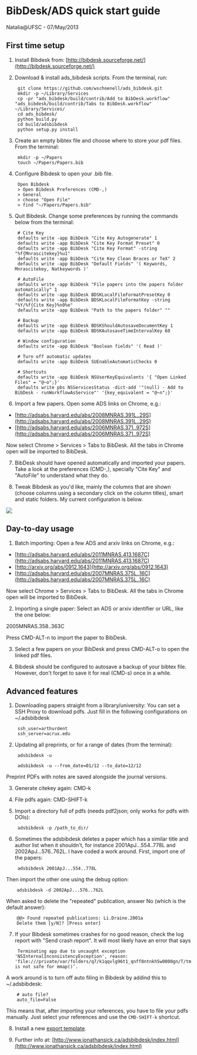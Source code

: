 # BibDesk/ADS quick start guide

Natalia@UFSC - 07/May/2013

## First time setup

1) Install Bibdesk from: [http://bibdesk.sourceforge.net/](http://bibdesk.sourceforge.net/)

2) Download & install ads_bibdesk scripts. From the terminal, run:

        git clone https://github.com/wschoenell/ads_bibdesk.git 
        mkdir -p ~/Library/Services
        cp -pr "ads_bibdesk/build/contrib/Add to BibDesk.workflow" "ads_bibdesk/build/contrib/Tabs to BibDesk.workflow" ~/Library/Services/
        cd ads_bibdesk/
        python build.py
        cd build/adsbibdesk
        python setup.py install

3) Create an empty bibtex file and choose where to store your pdf files. From the terminal:

        mkdir -p ~/Papers
        touch ~/Papers/Papers.bib

4) Configure Bibdesk to open your .bib file.

        Open Bibdesk
        > Open Bibdesk Preferences (CMD-,)
        > General
        > choose "Open File"
        > find "~/Papers/Papers.bib"

5) Quit Bibdesk. Change some preferences by running the commands below from the terminal:

        # Cite Key
        defaults write -app BibDesk "Cite Key Autogenerate" 1
        defaults write -app BibDesk "Cite Key Format Preset" 0
        defaults write -app BibDesk "Cite Key Format" -string "%f{Mnrascitekey}%u1"
        defaults write -app BibDesk "Cite Key Clean Braces or TeX" 2     
        defaults write -app BibDesk "Default Fields" '( Keywords, Mnrascitekey, Natkeywords )'
        
        # AutoFile
        defaults write -app BibDesk "File papers into the papers folder automatically" 1
        defaults write -app BibDesk BDSKLocalFileFormatPresetKey 0
        defaults write -app BibDesk BDSKLocalFileFormatKey -string "%Y/%f{Cite Key}%n0%e"
        defaults write -app BibDesk "Path to the papers folder" ""
        
        # Backup
        defaults write -app BibDesk BDSKShouldAutosaveDocumentKey 1
        defaults write -app BibDesk BDSKAutosaveTimeIntervalKey 60
        
        # Window configuration
        defaults write -app BibDesk "Boolean fields" '( Read )'
        
        # Turn off automatic updates
        defaults write -app BibDesk SUEnableAutomaticChecks 0
        
        # Shortcuts
        defaults write -app BibDesk NSUserKeyEquivalents '{ "Open Linked Files" = "@~o";}'
        defaults write pbs NSServicesStatus -dict-add '"(null) - Add to BibDesk - runWorkflowAsService"' '{key_equivalent = "@~n";}'

6) Import a few papers. Open some ADS links on Chrome, e.g.:

* [http://adsabs.harvard.edu/abs/2008MNRAS.391L..29S](http://adsabs.harvard.edu/abs/2008MNRAS.391L..29S)
* [http://adsabs.harvard.edu/abs/2006MNRAS.371..972S](http://adsabs.harvard.edu/abs/2006MNRAS.371..972S)

Now select Chrome > Services > Tabs to BibDesk. All the tabs in Chrome open will be imported to BibDesk.

7) BibDesk should have opened automatically and imported your papers. Take a look at the preferences (CMD-,), specially "Cite Key" and "AutoFile" to understand what they do.

8) Tweak Bibdesk as you'd like, mainly the columns that are shown (choose columns using a secondary click on the column titles), smart and static folders. My current configuration is below.

![](./bibdesk_columns_nat.png)


## Day-to-day usage

1) Batch importing: Open a few ADS and arxiv links on Chrome, e.g.:

* [http://adsabs.harvard.edu/abs/2011MNRAS.413.1687C](http://adsabs.harvard.edu/abs/2011MNRAS.413.1687C)
* [http://arxiv.org/abs/0912.1643](http://arxiv.org/abs/0912.1643)
* [http://adsabs.harvard.edu/abs/2007MNRAS.375L..16C](http://adsabs.harvard.edu/abs/2007MNRAS.375L..16C)

Now select Chrome > Services > Tabs to BibDesk. All the tabs in Chrome open will be imported to BibDesk.

2) Importing a single paper: Select an ADS or arxiv identifier or URL, like the one below:

2005MNRAS.358..363C

Press CMD-ALT-n to import the paper to BibDesk.

3) Select a few papers on your BibDesk and press CMD-ALT-o to open the linked pdf files.

4) Bibdesk should be configured to autosave a backup of your bibtex file. However, don't forget to save it for real (CMD-s) once in a while.


## Advanced features

1) Downloading papers straight from a library/university: You can set a SSH Proxy to download pdfs. Just fill in the following configurations on ~/.adsbibdesk

        ssh_user=arthurdent
        ssh_server=acrux.edu

2) Updating all preprints, or for a range of dates (from the terminal):

        adsbibdesk -u

        adsbibdesk -u --from_date=01/12 --to_date=12/12

Preprint PDFs with notes are saved alongside the journal versions.

3) Generate citekey again: CMD-k

4) File pdfs again: CMD-SHIFT-k

5) Import a directory full of pdfs (needs pdf2json; only works for pdfs with DOIs):

        adsbibdesk -p /path_to_dir/

6) Sometimes the adsbibdesk deletes a paper which has a similar title
and author list when it shouldn't, for instance 2001ApJ...554..778L and
2002ApJ...576..762L. I have coded a work around. First, import one of the papers:

        adsbibdesk 2001ApJ...554..778L

Then import the other one using the debug option:

        adsbibdesk -d 2002ApJ...576..762L

When asked to delete the "repeated" publication, answer No (which is the
default answer):

        @@> Found repeated publications: Li.Draine.2001a
        Delete them [y/N]? [Press enter]

7) If your Bibdesk sometimes crashes for no good reason, check the log
report with "Send crash report". It will most likely have an error that
says

        Terminating app due to uncaught exception 'NSInternalInconsistencyException', reason: 'file:///private/var/folders/q7/k1qqvlg96t1_qnff8ntnkh5w0000gn/T/tmptFN6yw.pdf is not safe for mmap()’.

A work around is to turn off auto filing in Bibdesk by addind this to
~/.adsbibdesk: 

        # auto file?
        auto_file=False

This means that, after importing your references, you have to file your
pdfs manually. Just select your references and use the `CMD-SHIFT-k`
shortcut.

8) Install a new [export template](https://tex.stackexchange.com/questions/268422/how-to-create-a-new-bibdesk-export-template).

9) Further info at: [http://www.jonathansick.ca/adsbibdesk/index.html](http://www.jonathansick.ca/adsbibdesk/index.html)



